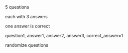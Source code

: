 5 questions

each with 3 answers

one answer is correct

question1, answer1, answer2, answer3, correct_answer=1

randomize questions

